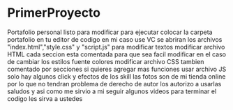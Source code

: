 # PrimerProyecto
Portafolio personal listo para modificar 
para ejecutar colocar la carpeta portafolio en tu editor de codigo en mi caso use VC
se abriran los archivos "index.html","style.css" y "script.js" 
para modificar textos modificar archivo HTML cada seccion esta comentada para que sea facil modificar
en el caso de cambiar los estilos fuente colores modificar archivo CSS tambien comentado por secciones
si quieres agregar mas funciones usar archivo JS solo hay algunos click y efectos de los skill
las fotos son de mi tienda online por lo que no tendran problema de derecho de autor los autorizo a usarlas
saludos y asi como me sirvio a mi seguir algunos videos para terminar el codigo les sirva a ustedes


